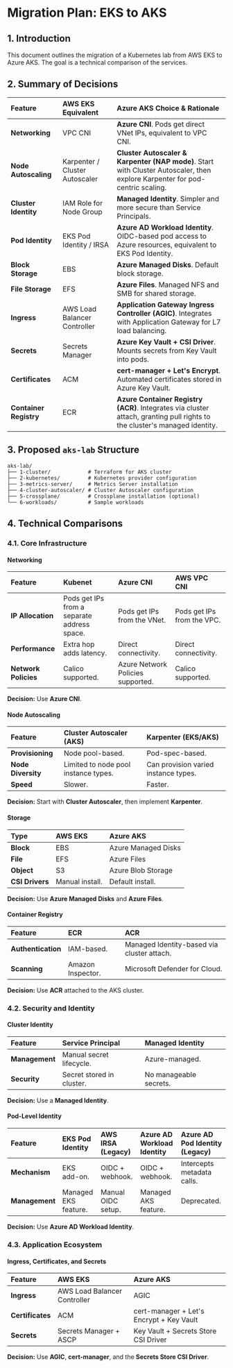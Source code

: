 # Migration Plan: EKS to AKS

## 1. Introduction

This document outlines the migration of a Kubernetes lab from AWS EKS to Azure AKS. The goal is a technical comparison of the services.

## 2. Summary of Decisions

| Feature | AWS EKS Equivalent | Azure AKS Choice & Rationale |
| :--- | :--- | :--- |
| **Networking** | VPC CNI | **Azure CNI**. Pods get direct VNet IPs, equivalent to VPC CNI. |
| **Node Autoscaling** | Karpenter / Cluster Autoscaler | **Cluster Autoscaler & Karpenter (NAP mode)**. Start with Cluster Autoscaler, then explore Karpenter for pod-centric scaling. |
| **Cluster Identity** | IAM Role for Node Group | **Managed Identity**. Simpler and more secure than Service Principals. |
| **Pod Identity** | EKS Pod Identity / IRSA | **Azure AD Workload Identity**. OIDC-based pod access to Azure resources, equivalent to EKS Pod Identity. |
| **Block Storage** | EBS | **Azure Managed Disks**. Default block storage. |
| **File Storage** | EFS | **Azure Files**. Managed NFS and SMB for shared storage. |
| **Ingress** | AWS Load Balancer Controller | **Application Gateway Ingress Controller (AGIC)**. Integrates with Application Gateway for L7 load balancing. |
| **Secrets** | Secrets Manager | **Azure Key Vault + CSI Driver**. Mounts secrets from Key Vault into pods. |
| **Certificates** | ACM | **cert-manager + Let's Encrypt**. Automated certificates stored in Azure Key Vault. |
| **Container Registry** | ECR | **Azure Container Registry (ACR)**. Integrates via cluster attach, granting pull rights to the cluster's managed identity. |

## 3. Proposed `aks-lab` Structure

```
aks-lab/
├── 1-cluster/            # Terraform for AKS cluster
├── 2-kubernetes/         # Kubernetes provider configuration
├── 3-metrics-server/     # Metrics Server installation
├── 4-cluster-autoscaler/ # Cluster Autoscaler configuration
├── 5-crossplane/         # Crossplane installation (optional)
└── 6-workloads/          # Sample workloads
```

## 4. Technical Comparisons

### 4.1. Core Infrastructure

#### Networking

| Feature | Kubenet | Azure CNI | AWS VPC CNI |
| :--- | :--- | :--- | :--- |
| **IP Allocation** | Pods get IPs from a separate address space. | Pods get IPs from the VNet. | Pods get IPs from the VPC. |
| **Performance** | Extra hop adds latency. | Direct connectivity. | Direct connectivity. |
| **Network Policies** | Calico supported. | Azure Network Policies supported. | Calico supported. |

**Decision:** Use **Azure CNI**.

#### Node Autoscaling

| Feature | Cluster Autoscaler (AKS) | Karpenter (EKS/AKS) |
| :--- | :--- | :--- |
| **Provisioning** | Node pool-based. | Pod-spec-based. |
| **Node Diversity** | Limited to node pool instance types. | Can provision varied instance types. |
| **Speed** | Slower. | Faster. |

**Decision:** Start with **Cluster Autoscaler**, then implement **Karpenter**.

#### Storage

| Type | AWS EKS | Azure AKS |
| :--- | :--- | :--- |
| **Block** | EBS | Azure Managed Disks |
| **File** | EFS | Azure Files |
| **Object** | S3 | Azure Blob Storage |
| **CSI Drivers** | Manual install. | Default install. |

**Decision:** Use **Azure Managed Disks** and **Azure Files**.

#### Container Registry

| Feature | ECR | ACR |
| :--- | :--- | :--- |
| **Authentication** | IAM-based. | Managed Identity-based via cluster attach. |
| **Scanning** | Amazon Inspector. | Microsoft Defender for Cloud. |

**Decision:** Use **ACR** attached to the AKS cluster.

### 4.2. Security and Identity

#### Cluster Identity

| Feature | Service Principal | Managed Identity |
| :--- | :--- | :--- |
| **Management** | Manual secret lifecycle. | Azure-managed. |
| **Security** | Secret stored in cluster. | No manageable secrets. |

**Decision:** Use a **Managed Identity**.

#### Pod-Level Identity

| Feature | EKS Pod Identity | AWS IRSA (Legacy) | Azure AD Workload Identity | Azure AD Pod Identity (Legacy) |
| :--- | :--- | :--- | :--- | :--- |
| **Mechanism** | EKS add-on. | OIDC + webhook. | OIDC + webhook. | Intercepts metadata calls. |
| **Management** | Managed EKS feature. | Manual OIDC setup. | Managed AKS feature. | Deprecated. |

**Decision:** Use **Azure AD Workload Identity**.

### 4.3. Application Ecosystem

#### Ingress, Certificates, and Secrets

| Feature | AWS EKS | Azure AKS |
| :--- | :--- | :--- |
| **Ingress** | AWS Load Balancer Controller | AGIC |
| **Certificates** | ACM | cert-manager + Let's Encrypt + Key Vault |
| **Secrets** | Secrets Manager + ASCP | Key Vault + Secrets Store CSI Driver |

**Decision:** Use **AGIC**, **cert-manager**, and the **Secrets Store CSI Driver**.
